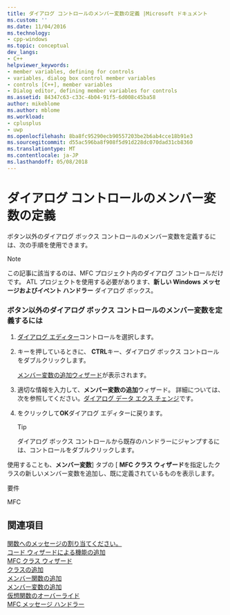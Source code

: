 ```yaml
---
title: ダイアログ コントロールのメンバー変数の定義 |Microsoft ドキュメント
ms.custom: ''
ms.date: 11/04/2016
ms.technology:
- cpp-windows
ms.topic: conceptual
dev_langs:
- C++
helpviewer_keywords:
- member variables, defining for controls
- variables, dialog box control member variables
- controls [C++], member variables
- Dialog editor, defining member variables for controls
ms.assetid: 84347c63-c33c-4b04-91f5-6d008c45ba58
author: mikeblome
ms.author: mblome
ms.workload:
- cplusplus
- uwp
ms.openlocfilehash: 8ba8fc95290ecb90557203be2b6ab4cce18b91e3
ms.sourcegitcommit: d55ac596ba8f908f5d91d228dc070dad31cb8360
ms.translationtype: MT
ms.contentlocale: ja-JP
ms.lasthandoff: 05/08/2018
---
```

# <a name="defining-member-variables-for-dialog-controls"></a>ダイアログ コントロールのメンバー変数の定義
ボタン以外のダイアログ ボックス コントロールのメンバー変数を定義するには、次の手順を使用できます。  
  
> [!NOTE]
>  この記事に該当するのは、MFC プロジェクト内のダイアログ コントロールだけです。 ATL プロジェクトを使用する必要があります、**新しい Windows メッセージおよびイベント ハンドラー**  ダイアログ ボックス。  
  
### <a name="to-define-a-member-variable-for-a-non-button-dialog-box-control"></a>ボタン以外のダイアログ ボックス コントロールのメンバー変数を定義するには  
  
1.  [ダイアログ エディター](../windows/dialog-editor.md)コントロールを選択します。  
  
2.  キーを押しているときに、 **CTRL**キー、ダイアログ ボックス コントロールをダブルクリックします。  
  
     [メンバー変数の追加ウィザード](../ide/add-member-variable-wizard.md)が表示されます。  
  
3.  適切な情報を入力して、**メンバー変数の追加**ウィザード。 詳細については、次を参照してください。[ダイアログ データ エクス チェンジ](../mfc/dialog-data-exchange.md)です。  
  
4.  をクリックして**OK**ダイアログ エディターに戻ります。  
  
    > [!TIP]
    >  ダイアログ ボックス コントロールから既存のハンドラーにジャンプするには、コントロールをダブルクリックします。  
  

  
 使用することも、**メンバー変数**] タブの [ **MFC クラス ウィザード**を指定したクラスの新しいメンバー変数を追加し、既に定義されているものを表示します。  
  
 要件  
  
 MFC  
  
## <a name="see-also"></a>関連項目  
 [関数へのメッセージの割り当てください。](../mfc/reference/mapping-messages-to-functions.md)   
 [コード ウィザードによる機能の追加](../ide/adding-functionality-with-code-wizards-cpp.md)   
 [MFC クラス ウィザード](../mfc/reference/mfc-class-wizard.md)   
 [クラスの追加](../ide/adding-a-class-visual-cpp.md)   
 [メンバー関数の追加](../ide/adding-a-member-function-visual-cpp.md)   
 [メンバー変数の追加](../ide/adding-a-member-variable-visual-cpp.md)   
 [仮想関数のオーバーライド](../ide/overriding-a-virtual-function-visual-cpp.md)   
 [MFC メッセージ ハンドラー](../mfc/reference/adding-an-mfc-message-handler.md)

